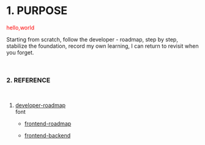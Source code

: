# 1. PURPOSE

<font color = red>hello,world</font>

 Starting from scratch, follow the developer - roadmap, step by step, stabilize the foundation, record my own learning, I can return to revisit when you forget.

<br/>

### 2. REFERENCE

<br/>

 1. [developer-roadmap](https://github.com/goodjack/developer-roadmap-chinese) <br/>
font
    - [frontend-roadmap](https://raw.githubusercontent.com/goodjack/developer-roadmap-chinese/master/chinese-version/img/frontend.png)

    - [frontend-backend](https://raw.githubusercontent.com/goodjack/developer-roadmap-chinese/master/chinese-version/img/backend.png)

<br/>


